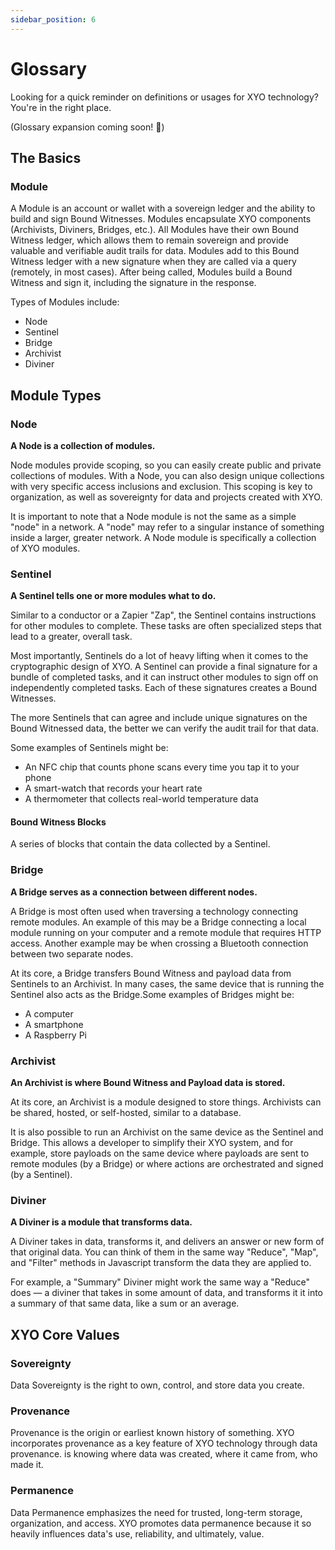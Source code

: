 ```yaml
---
sidebar_position: 6
---
```


# Glossary
Looking for a quick reminder on definitions or usages for XYO technology? You're in the right place.

(Glossary expansion coming soon! 🚧)

<!-- [TODO] — Complete the Glossary -->
<!-- [Maryann] — Add any words here you've seen questions about (or have a question about yourself!) -->


## The Basics

### Module
A Module is an account or wallet with a sovereign ledger and the ability to build and sign Bound Witnesses.
Modules encapsulate XYO components (Archivists, Diviners, Bridges, etc.). All Modules have their own Bound Witness ledger, which allows them to remain sovereign and provide valuable and verifiable audit trails for data. Modules add to this Bound Witness ledger with a new signature when they are called via a query (remotely, in most cases). After being called, Modules build a Bound Witness and sign it, including the signature in the response.

Types of Modules include:

- Node
- Sentinel
- Bridge
- Archivist
- Diviner

## Module Types

### Node
**A Node is a collection of modules.**

Node modules provide scoping, so you can easily create public and private collections of modules. With a Node, you can also design unique collections with very specific access inclusions and exclusion. This scoping is key to organization, as well as sovereignty for data and projects created with XYO.

It is important to note that a Node module is not the same as a simple "node" in a network. A "node" may refer to a singular instance of something inside a larger, greater network. A Node module is specifically a collection of XYO modules.

### Sentinel
**A Sentinel tells one or more modules what to do.**

Similar to a conductor or a Zapier "Zap", the Sentinel contains instructions for other modules to complete. These tasks are often specialized steps that lead to a greater, overall task.

Most importantly, Sentinels do a lot of heavy lifting when it comes to the cryptographic design of XYO. A Sentinel can provide a final signature for a bundle of completed tasks, and it can instruct other modules to sign off on independently completed tasks. Each of these signatures creates a Bound Witnesses.

The more Sentinels that can agree and include unique signatures on the Bound Witnessed data, the better we can verify the audit trail for that data.

 Some examples of Sentinels might be:

- An NFC chip that counts phone scans every time you tap it to your phone
- A smart-watch that records your heart rate
- A thermometer that collects real-world temperature data

#### Bound Witness Blocks
A series of blocks that contain the data collected by a Sentinel.

### Bridge
**A Bridge serves as a connection between different nodes.**

A Bridge is most often used when traversing a technology connecting remote modules. An example of this may be a Bridge connecting a local module running on your computer and a remote module that requires HTTP access. Another example may be when crossing a Bluetooth connection between two separate nodes.

At its core, a Bridge transfers Bound Witness and payload data from Sentinels to an Archivist. In many cases, the same device that is running the Sentinel also acts as the Bridge.Some examples of Bridges might be:

- A computer
- A smartphone
- A Raspberry Pi

### Archivist
**An Archivist is where Bound Witness and Payload data is stored.**

At its core, an Archivist is a module designed to store things. Archivists can be shared, hosted, or self-hosted, similar to a database.

It is also possible to run an Archivist on the same device as the Sentinel and Bridge. This allows a developer to simplify their XYO system, and for example, store payloads on the same device where payloads are sent to remote modules (by a Bridge) or where actions are orchestrated and signed (by a Sentinel).

### Diviner
**A Diviner is a module that transforms data.**

A Diviner takes in data, transforms it, and delivers an answer or new form of that original data. You can think of them in the same way "Reduce", "Map", and "Filter" methods in Javascript transform the data they are applied to.

For example, a "Summary" Diviner might work the same way a "Reduce" does — a diviner that takes in some amount of data, and transforms it it into a summary of that same data, like a sum or an average.

## XYO Core Values

### Sovereignty
Data Sovereignty is the right to own, control, and store data you create. 

### Provenance
Provenance is the origin or earliest known history of something. XYO incorporates provenance as a key feature of XYO technology through data provenance. is knowing where data was created, where it came from, who made it. 

### Permanence
Data Permanence emphasizes the need for trusted, long-term storage, organization, and access. XYO promotes data permanence because it so heavily influences data's use, reliability, and ultimately, value.


